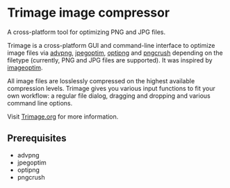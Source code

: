 # Trimage image compressor
A cross-platform tool for optimizing PNG and JPG files.

Trimage is a cross-platform GUI and command-line interface to optimize image files via [advpng](http://advancemame.sourceforge.net/comp-readme.html), [jpegoptim](http://www.kokkonen.net/tjko/projects.html), [optipng](http://optipng.sourceforge.net) and [pngcrush](https://pmt.sourceforge.io/pngcrush) depending on the
filetype (currently, PNG and JPG files are supported).
It was inspired by
[imageoptim](http://imageoptim.pornel.net).

All image files are losslessly
compressed on the highest available compression levels. Trimage gives you
various input functions to fit your own workflow: a regular file dialog,
dragging and dropping and various command line options.

Visit [Trimage.org](http://trimage.org) for more information.

## Prerequisites

- advpng
- jpegoptim
- optipng
- pngcrush
